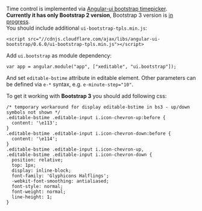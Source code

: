 Time control is implemented via [Angular-ui bootstrap timepicker](http://angular-ui.github.io/bootstrap/#/timepicker).  
**Currently it has only Bootstrap 2 version**, Bootstrap 3 version is [in progress](https://github.com/angular-ui/bootstrap/issues?milestone=6).  
You should include additional `ui-bootstrap-tpls.min.js`:

	<script src="//cdnjs.cloudflare.com/ajax/libs/angular-ui-bootstrap/0.6.0/ui-bootstrap-tpls.min.js"></script>

Add `ui.bootstrap` as module dependency:

	var app = angular.module("app", ["xeditable", "ui.bootstrap"]);

And set `editable-bstime` attribute in editable element.
Other parameters can be defined via `e-*` syntax, e.g. `e-minute-step="10"`.

To get it working with **Bootstrap 3** you should add following css:

	/* temporary workaround for display editable-bstime in bs3 - up/down symbols not shown */
	.editable-bstime .editable-input i.icon-chevron-up:before {
	  content: '\e113';
	}
	.editable-bstime .editable-input i.icon-chevron-down:before {
	  content: '\e114';
	}
	.editable-bstime .editable-input i.icon-chevron-up,
	.editable-bstime .editable-input i.icon-chevron-down {
	  position: relative;
	  top: 1px;
	  display: inline-block;
	  font-family: 'Glyphicons Halflings';
	  -webkit-font-smoothing: antialiased;
	  font-style: normal;
	  font-weight: normal;
	  line-height: 1;
	}